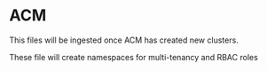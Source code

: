 # ACM

This files will be ingested once ACM has created new clusters.

These file will create namespaces for multi-tenancy and RBAC roles
